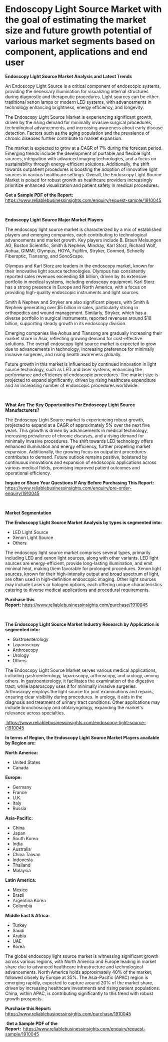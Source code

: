 <p><h1>Endoscopy Light Source Market with the goal of estimating the market size and future growth potential of various market segments based on component, applications and end user</h1></p><p><strong>Endoscopy Light Source Market Analysis and Latest Trends</strong></p>
<p><p>An Endoscopy Light Source is a critical component of endoscopic systems, providing the necessary illumination for visualizing internal structures during diagnostic and therapeutic procedures. Light sources can be either traditional xenon lamps or modern LED systems, with advancements in technology enhancing brightness, energy efficiency, and longevity.</p><p>The Endoscopy Light Source Market is experiencing significant growth, driven by the rising demand for minimally invasive surgical procedures, technological advancements, and increasing awareness about early disease detection. Factors such as the aging population and the prevalence of chronic diseases further contribute to market expansion. </p><p>The market is expected to grow at a CAGR of 7% during the forecast period. Emerging trends include the development of portable and flexible light sources, integration with advanced imaging technologies, and a focus on sustainability through energy-efficient solutions. Additionally, the shift towards outpatient procedures is boosting the adoption of innovative light sources in various healthcare settings. Overall, the Endoscopy Light Source Market is poised for robust growth as healthcare providers increasingly prioritize enhanced visualization and patient safety in medical procedures.</p></p>
<p><strong>Get a Sample PDF of the Report:&nbsp;</strong> <a href="https://www.reliablebusinessinsights.com/enquiry/request-sample/1910045?utm_campaign=2983&utm_medium=2&utm_source=Github&utm_content=ia&utm_term=13042025&utm_id=endoscopy-light-source">https://www.reliablebusinessinsights.com/enquiry/request-sample/1910045</a></p>
<p>&nbsp;</p>
<p><strong>Endoscopy Light Source Major Market Players</strong></p>
<p><p>The endoscopy light source market is characterized by a mix of established players and emerging companies, each contributing to technological advancements and market growth. Key players include B. Braun Melsungen AG, Boston Scientific, Smith & Nephew, Mindray, Karl Storz, Richard Wolf, Aohua, GIMMI, Olympus, HOYA, Fujifilm, Stryker, Conmed, Schoelly Fiberoptic, Tiansong, and SonoScape.</p><p>Olympus and Karl Storz are leaders in the endoscopy market, known for their innovative light source technologies. Olympus has consistently reported sales revenues exceeding $8 billion, driven by its extensive portfolio in medical systems, including endoscopy equipment. Karl Storz has a strong presence in Europe and North America, with a focus on providing high-quality endoscopic instruments and light sources.</p><p>Smith & Nephew and Stryker are also significant players, with Smith & Nephew generating over $5 billion in sales, particularly strong in orthopedics and wound management. Similarly, Stryker, which has a diverse portfolio in surgical instruments, reported revenues around $18 billion, supporting steady growth in its endoscopy division.</p><p>Emerging companies like Aohua and Tiansong are gradually increasing their market share in Asia, reflecting growing demand for cost-effective solutions. The overall endoscopy light source market is expected to grow due to advancements in technology, increasing preference for minimally invasive surgeries, and rising health awareness globally.</p><p>Future growth in this market is influenced by continued innovation in light source technology, such as LED and laser systems, enhancing the performance and efficiency of endoscopic procedures. The market size is projected to expand significantly, driven by rising healthcare expenditure and an increasing number of endoscopic procedures worldwide.</p></p>
<p>&nbsp;</p>
<p><strong>What Are The Key Opportunities For Endoscopy Light Source Manufacturers?</strong></p>
<p><p>The Endoscopy Light Source market is experiencing robust growth, projected to expand at a CAGR of approximately 5% over the next five years. This growth is driven by advancements in medical technology, increasing prevalence of chronic diseases, and a rising demand for minimally invasive procedures. The shift towards LED technology offers enhanced illumination and energy efficiency, further propelling market expansion. Additionally, the growing focus on outpatient procedures contributes to demand. Future outlook remains positive, bolstered by continuous innovations and expansion of endoscopic applications across various medical fields, promising improved patient outcomes and operational efficiency.</p></p>
<p><strong>Inquire or Share Your Questions If Any Before Purchasing This Report:</strong> <a href="https://www.reliablebusinessinsights.com/enquiry/pre-order-enquiry/1910045?utm_campaign=2983&utm_medium=2&utm_source=Github&utm_content=ia&utm_term=13042025&utm_id=endoscopy-light-source">https://www.reliablebusinessinsights.com/enquiry/pre-order-enquiry/1910045</a></p>
<p>&nbsp;</p>
<p><strong>Market Segmentation</strong></p>
<p><strong>The Endoscopy Light Source Market Analysis by types is segmented into:</strong></p>
<p><ul><li>LED Light Source</li><li>Xenon Light Source</li><li>Others</li></ul></p>
<p><p>The endoscopy light source market comprises several types, primarily including LED and xenon light sources, along with other variants. LED light sources are energy-efficient, provide long-lasting illumination, and emit minimal heat, making them favorable for prolonged procedures. Xenon light sources, known for their high-intensity output and broad spectrum of light, are often used in high-definition endoscopic imaging. Other light sources may include Lasers or halogen options, each offering unique characteristics catering to diverse medical applications and procedural requirements.</p></p>
<p><strong>Purchase this Report:&nbsp;</strong><a href="https://www.reliablebusinessinsights.com/purchase/1910045?utm_campaign=2983&utm_medium=2&utm_source=Github&utm_content=ia&utm_term=13042025&utm_id=endoscopy-light-source">https://www.reliablebusinessinsights.com/purchase/1910045</a></p>
<p>&nbsp;</p>
<p><strong>The Endoscopy Light Source Market Industry Research by Application is segmented into:</strong></p>
<p><ul><li>Gastroenterology</li><li>Laparoscopy</li><li>Arthroscopy</li><li>Urology</li><li>Others</li></ul></p>
<p><p>The Endoscopy Light Source Market serves various medical applications, including gastroenterology, laparoscopy, arthroscopy, and urology, among others. In gastroenterology, it facilitates the examination of the digestive tract, while laparoscopy uses it for minimally invasive surgeries. Arthroscopy employs the light source for joint examinations and repairs, ensuring clear visibility during procedures. In urology, it aids in the diagnosis and treatment of urinary tract conditions. Other applications may include bronchoscopy and otolaryngology, expanding the market's relevance across specialties.</p></p>
<p><a href="https://www.reliablebusinessinsights.com/endoscopy-light-source-r1910045?utm_campaign=2983&utm_medium=2&utm_source=Github&utm_content=ia&utm_term=13042025&utm_id=endoscopy-light-source">&nbsp;https://www.reliablebusinessinsights.com/endoscopy-light-source-r1910045</a></p>
<p><strong>In terms of Region, the Endoscopy Light Source Market Players available by Region are:</strong></p>
<p>
    <p> <strong> North America: </strong>
        <ul>
            <li>United States</li>
            <li>Canada</li>
        </ul>
        </p> 
    <p> <strong> Europe: </strong>
        <ul>
            <li>Germany</li>
            <li>France</li>
            <li>U.K.</li>
            <li>Italy</li>
            <li>Russia</li>
        </ul>
        </p> 
    <p> <strong> Asia-Pacific: </strong>
        <ul>
            <li>China</li>
            <li>Japan</li>
            <li>South Korea</li>
            <li>India</li>
            <li>Australia</li>
            <li>China Taiwan</li>
            <li>Indonesia</li>
            <li>Thailand</li>
            <li>Malaysia</li>
        </ul>
        </p> 
    <p> <strong> Latin America: </strong>
        <ul>
            <li>Mexico</li>
            <li>Brazil</li>
            <li>Argentina Korea</li>
            <li>Colombia</li>
        </ul>
        </p> 
    <p> <strong> Middle East & Africa: </strong>
        <ul>
            <li>Turkey</li>
            <li>Saudi</li>
            <li>Arabia</li>
            <li>UAE</li>
            <li>Korea</li>
        </ul>
    </p>
    </p>
<p><p>The global endoscopy light source market is witnessing significant growth across various regions, with North America and Europe leading in market share due to advanced healthcare infrastructure and technological advancements. North America holds approximately 40% of the market, followed closely by Europe at 35%. The Asia-Pacific (APAC) region is emerging rapidly, expected to capture around 20% of the market share, driven by increasing healthcare investments and rising patient populations. China, within APAC, is contributing significantly to this trend with robust growth prospects.</p></p>
<p><strong>Purchase this Report: </strong><a href="https://www.reliablebusinessinsights.com/purchase/1910045?utm_campaign=2983&utm_medium=2&utm_source=Github&utm_content=ia&utm_term=13042025&utm_id=endoscopy-light-source">https://www.reliablebusinessinsights.com/purchase/1910045</a></p>
<p>&nbsp;<strong>Get a Sample PDF of the Report:&nbsp;&nbsp;</strong><a href="https://www.reliablebusinessinsights.com/enquiry/request-sample/1910045?utm_campaign=2983&utm_medium=2&utm_source=Github&utm_content=ia&utm_term=13042025&utm_id=endoscopy-light-source">https://www.reliablebusinessinsights.com/enquiry/request-sample/1910045</a></p>
<p><strong></strong></p>
<p><p></p><p></p><p></p></p>